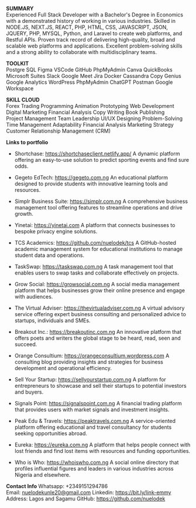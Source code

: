 **SUMMARY**   
Experienced Full Stack Developer with a Bachelor's Degree in Economics with a demonstrated history of working in various industries. Skilled in NODE.JS, NEXT.JS, REACT, PHP, HTML, CSS, JAVASCRIPT, JSON, JQUERY, PHP, MYSQL, Python, and Laravel to create web platforms, and Restful APIs. Proven track record of delivering high-quality, broad and scalable web platforms and applications. Excellent problem-solving skills and a strong ability to collaborate with multidisciplinary teams.

**TOOLKIT**   
Postgre SQL	Figma	VSCode	GitHub	PhpMyAdmin
Canva	QuickBooks	Microsoft Suites	Slack	Google Meet
Jira	Docker	Cassandra	Copy Genius	Google Analytics
WordPress	PhpMyAdmin	ChatGPT	Postman	Google Workspace

**SKILL CLOUD**   
Forex Trading	Programming	Animation	Prototyping Web Development
Digital Marketing	Financial Analysis	Copy Writing Book Publishing	
Project Management Team Leadership	UI/UX Designing Problem-Solving	
Time Management	Adaptability	Financial Analysis Marketing Strategy	
Customer Relationship Management (CRM)	

**Links to portfolio**

- Shortchase: https://shortchaseclient.netlify.app/
   A dynamic platform offering an easy-to-use solution to predict sporting events and find sure odds.
  
- Gegeto EdTech: https://gegeto.com.ng
  An educational platform designed to provide students with innovative learning tools and resources.

- Simplr Business Suite: https://simplr.com.ng
  A comprehensive business management tool offering features to streamline operations and drive growth.

- Yinetai: https://yinetai.com
  A platform that connects businesses to bespoke privacy engine solutions.

- TCS Academics: https://github.com/nuelodek/tcs
  A GitHub-hosted academic management system for educational institutions to manage student data and operations.

 - TaskSwap: https://taskswap.com.ng
  A task management tool that enables users to swap tasks and collaborate effectively on projects.

 - Grow Social: https://growsocial.com.ng
   A social media management platform that helps businesses grow their online presence and engage with audiences.
   
- The Virtual Adviser: https://thevirtualadviser.com.ng
  A virtual advisory service offering expert business consulting and personalized advice to startups, individuals and SMEs.
  
- Breakout Inc.: https://breakoutinc.com.ng
  An innovative platform that offers poets and writers the global stage to be heard, read, seen and succeed.

- Orange Consultium: https://orangeconsultium.wordpress.com
  A consulting blog providing insights and strategies for business development and operational efficiency.

- Sell Your Startup: https://sellyourstartup.com.ng
  A platform for entrepreneurs to showcase and sell their startups to potential investors and buyers.

- Signals Point: https://signalspoint.com.ng
  A financial trading platform that provides users with market signals and investment insights.

-  Peak Edu & Travels: https://peaktravels.com.ng
   A service-oriented platform offering educational and travel consultancy for students seeking opportunities abroad.

- Eureka: https://eureka.com.ng
  A platform that helps people connect with lost friends and find lost items with resources and funding opportunities.

- Who is Who: https://whoiswho.com.ng
  A social online directory that profiles influential figures and leaders in various industries across Nigeria and elsewhere.


**Contact Info**
Whatsapp: +2349151294786  
Email: nuelodekunle20@gmail.com 
Linkedin: https://bit.ly/link-emmy
Address: Lagos and Sagamu
GitHub: https://github.com/nuelodek

<!---
nuelodek/nuelodek is a ✨ special ✨ repository because its `README.md` (this file) appears on your GitHub profile.
You can click the Preview link to take a look at your changes.
--->
